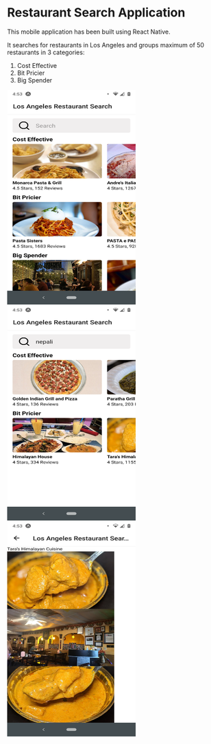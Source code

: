 # Restaurant Search Application

This mobile application has been built using React Native. 

It searches for restaurants in Los Angeles and groups maximum of 50 restaurants in 3 categories: 
1. Cost Effective
2. Bit Pricier
3. Big Spender


<img src="screenshot/ss1.png" height="500" width="300">

<img src="screenshot/ss2.png" height="500" width="300">

<img src="screenshot/ss3.png" height="500" width="300">





